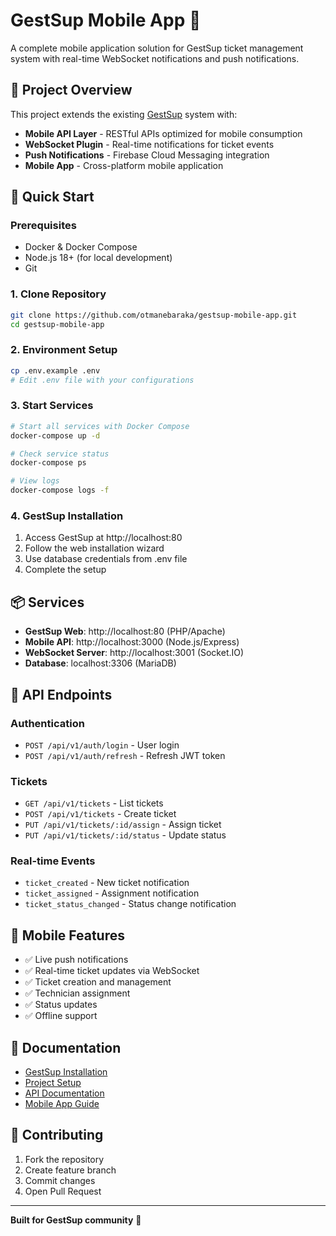 # GestSup Mobile App 📱

A complete mobile application solution for GestSup ticket management system with real-time WebSocket notifications and push notifications.

## 🎯 Project Overview

This project extends the existing [GestSup](https://doc.gestsup.fr/) system with:
- **Mobile API Layer** - RESTful APIs optimized for mobile consumption
- **WebSocket Plugin** - Real-time notifications for ticket events
- **Push Notifications** - Firebase Cloud Messaging integration
- **Mobile App** - Cross-platform mobile application

## 🚀 Quick Start

### Prerequisites
- Docker & Docker Compose
- Node.js 18+ (for local development)
- Git

### 1. Clone Repository
```bash
git clone https://github.com/otmanebaraka/gestsup-mobile-app.git
cd gestsup-mobile-app
```

### 2. Environment Setup
```bash
cp .env.example .env
# Edit .env file with your configurations
```

### 3. Start Services
```bash
# Start all services with Docker Compose
docker-compose up -d

# Check service status
docker-compose ps

# View logs
docker-compose logs -f
```

### 4. GestSup Installation
1. Access GestSup at http://localhost:80
2. Follow the web installation wizard
3. Use database credentials from .env file
4. Complete the setup

## 📦 Services

- **GestSup Web**: http://localhost:80 (PHP/Apache)
- **Mobile API**: http://localhost:3000 (Node.js/Express)
- **WebSocket Server**: http://localhost:3001 (Socket.IO)
- **Database**: localhost:3306 (MariaDB)

## 🔌 API Endpoints

### Authentication
- `POST /api/v1/auth/login` - User login
- `POST /api/v1/auth/refresh` - Refresh JWT token

### Tickets
- `GET /api/v1/tickets` - List tickets
- `POST /api/v1/tickets` - Create ticket
- `PUT /api/v1/tickets/:id/assign` - Assign ticket
- `PUT /api/v1/tickets/:id/status` - Update status

### Real-time Events
- `ticket_created` - New ticket notification
- `ticket_assigned` - Assignment notification
- `ticket_status_changed` - Status change notification

## 📱 Mobile Features

- ✅ Live push notifications
- ✅ Real-time ticket updates via WebSocket
- ✅ Ticket creation and management
- ✅ Technician assignment
- ✅ Status updates
- ✅ Offline support

## 📖 Documentation

- [GestSup Installation](https://doc.gestsup.fr/install/)
- [Project Setup](./docs/setup.md)
- [API Documentation](./docs/api.md)
- [Mobile App Guide](./docs/mobile.md)

## 🤝 Contributing

1. Fork the repository
2. Create feature branch
3. Commit changes
4. Open Pull Request

---
**Built for GestSup community** 🎯